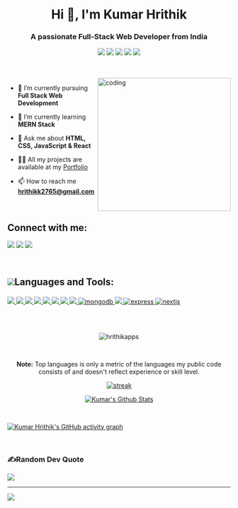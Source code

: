 <h1 align="center">Hi 👋, I'm Kumar Hrithik</h1>
<h3 align="center">A passionate Full-Stack Web Developer from India</h3>
<!-- <br/> -->
<p align= "center">
<img src="https://img.shields.io/badge/M-MongoDB-brightgreen"/>
<img src="https://img.shields.io/badge/E-Express-black"/>
<img src="https://img.shields.io/badge/R-React-skyblue"/>
<img src="https://img.shields.io/badge/N-Node-green"/>
<img src="https://img.shields.io/badge/JS-Javascript-yellow"/>
</p>

<br/>
<br/>
<img align="right" alt="coding" width="300" src="https://images.squarespace-cdn.com/content/v1/5769fc401b631bab1addb2ab/1541580611624-TE64QGKRJG8SWAIUS7NS/coding-freak.gif"/>

<!-- <p align="left"> <a href="https://twitter.com/KumarHrithik10" target="blank"><img src="https://img.shields.io/twitter/follow/KumarHrithik10?logo=twitter&style=for-the-badge" alt="KumarHrithik10" /></a> </p> -->


- 🔭 I’m currently pursuing  **Full Stack Web Development**

- 🌱 I’m currently learning **MERN Stack**

- 💬 Ask me about **HTML, CSS, JavaScript & React**

- 👨‍💻 All my projects are available at my [Portfolio](https:///)

- 📫 How to reach me **hrithikk2765@gmail.com**

<br/>

## Connect with me:
<p align="left">

<a href = "https://www.linkedin.com/in/kumar-hrithik/"><img src="https://img.icons8.com/fluent/48/000000/linkedin.png"/></a>
<a href = "https://twitter.com/KumarHrithik10"><img src="https://img.icons8.com/fluent/48/000000/twitter.png"/></a>
<a href = "https://www.instagram.com/_the_wicked_soul/"><img src="https://img.icons8.com/fluent/48/000000/instagram-new.png"/></a>

</p> 
<br/>


## <p style="display:flex; align-items: center"> <img src="https://img.icons8.com/color/48/000000/source-code.png"/> Languages and Tools:</p> 
<p align="left"> 
    <a href="https://www.java.com" target="_blank"> <img src="https://img.shields.io/badge/Java-ED8B00?style=for-the-badge&logo=java&logoColor=white"/> </a>
    <a href="https://developer.mozilla.org/en-US/docs/Web/JavaScript" target="_blank"> <img src="https://img.shields.io/badge/JavaScript-323330?style=for-the-badge&logo=javascript&logoColor=F7DF1E"/> </a> 
    <a href="https://www.w3.org/html/" target="_blank"> <img src="https://img.shields.io/badge/HTML5-E34F26?style=for-the-badge&logo=html5&logoColor=white"/> </a> 
    <a href="https://www.w3schools.com/css/" target="_blank"> <img src="https://img.shields.io/badge/CSS3-1572B6?style=for-the-badge&logo=css3&logoColor=white"/> </a> 
    <a href="https://sass-lang.com/" target="_blank"> <img src="https://img.shields.io/badge/Sass-CC6699?style=for-the-badge&logo=sass&logoColor=white"/> </a>  
    <a href="https://nodejs.org" target="_blank"> <img src="https://img.shields.io/badge/Node.js-339933?style=for-the-badge&logo=nodedotjs&logoColor=white"/> </a> 
    <a href="https://reactjs.org/" target="_blank"> <img src="https://img.shields.io/badge/React-20232A?style=for-the-badge&logo=react&logoColor=61DAFB"/> </a>
    <a href="https://redux.js.org/" target="_blank"> <img src="https://img.shields.io/badge/Redux-593D88?style=for-the-badge&logo=redux&logoColor=white"/> </a>
    <a href="https://www.mongodb.com/" target="_blank"> <img src="https://img.shields.io/badge/MongoDB-4EA94B?style=for-the-badge&logo=mongodb&logoColor=white" alt="mongodb"/> </a> 
    <a href="https://git-scm.com/" target="_blank"> <img src="https://img.shields.io/badge/Git-F05032?style=for-the-badge&logo=git&logoColor=white"/> </a> 
    <a href="https://expressjs.com" target="_blank"> <img src="https://img.shields.io/badge/Express.js-000000?style=for-the-badge&logo=express&logoColor=white" alt="express" /> </a>
    <a href="https://nextjs.com" target="_blank"> <img src="https://img.shields.io/badge/next.js-000000?style=for-the-badge&logo=nextdotjs&logoColor=white" alt="nextjs"/> </a>
    
</p>

<br/>


<br />
<p align="center"><img align="center" src="https://github-readme-stats.vercel.app/api/top-langs?username=hrithikapps&show_icons=true&locale=en&layout=compact&theme=react&hide_border=true&bg_color=0D1117" alt="hrithikapps" /></p>
 <br/>
 <p align="center">
    <b>Note:</b> Top languages is only a metric of the languages my public code consists of and doesn't reflect experience or skill level.
</p>
  

<p align="center">
    <a href="https://github.com/hrithikapps">
        <img title=":fire: Get streak stats for your profile at git.io/streak-stats" alt="streak" src="https://github-readme-streak-stats.herokuapp.com/?user=hrithikapps&theme=black-ice&hide_border=true&stroke=0000&background=060A0CD0"/>
    </a>
</p>
<p align="center">
    <a href="https://github.com/hrithikapps"><img alt="Kumar's Github Stats" src="https://github-readme-stats.vercel.app/api?username=hrithikapps&show_icons=true&count_private=true&theme=react&hide_border=true&bg_color=0D1117" /></a>
    </p>
<br />

[![Kumar Hrithik's GitHub activity graph](https://activity-graph.herokuapp.com/graph?username=hrithikapps&bg_color=0D1117&color=5BCDEC&line=5BCDEC&point=FFFFFF&hide_border=true)](https://github.com/hrithikapps)

<br/>

### ✍️Random Dev Quote
![](https://quotes-github-readme.vercel.app/api?type=horizontal&theme=radical)

---
[![](https://visitcount.itsvg.in/api?id=hrithikapps&icon=0&color=0)](https://visitcount.itsvg.in)
